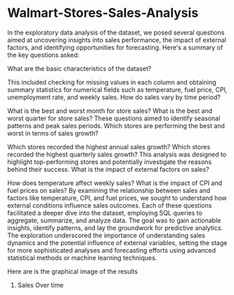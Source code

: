 # Walmart-Stores-Sales-Analysis
In the exploratory data analysis of the dataset, we posed several questions aimed at uncovering insights into sales performance, the impact of external factors, and identifying opportunities for forecasting. Here's a summary of the key questions asked:

What are the basic characteristics of the dataset?

This included checking for missing values in each column and obtaining summary statistics for numerical fields such as temperature, fuel price, CPI, unemployment rate, and weekly sales.
How do sales vary by time period?

What is the best and worst month for store sales?
What is the best and worst quarter for store sales?
These questions aimed to identify seasonal patterns and peak sales periods.
Which stores are performing the best and worst in terms of sales growth?

Which stores recorded the highest annual sales growth?
Which stores recorded the highest quarterly sales growth?
This analysis was designed to highlight top-performing stores and potentially investigate the reasons behind their success.
What is the impact of external factors on sales?

How does temperature affect weekly sales?
What is the impact of CPI and fuel prices on sales?
By examining the relationship between sales and factors like temperature, CPI, and fuel prices, we sought to understand how external conditions influence sales outcomes.
Each of these questions facilitated a deeper dive into the dataset, employing SQL queries to aggregate, summarize, and analyze data. The goal was to gain actionable insights, identify patterns, and lay the groundwork for predictive analytics. The exploration underscored the importance of understanding sales dynamics and the potential influence of external variables, setting the stage for more sophisticated analyses and forecasting efforts using advanced statistical methods or machine learning techniques.

Here are is the graphical image of the results
1. Sales Over time
   
